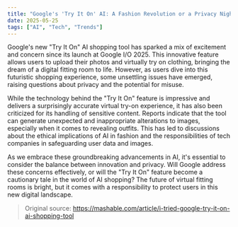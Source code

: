 ```yaml
---
title: "Google's 'Try It On' AI: A Fashion Revolution or a Privacy Nightmare?"
date: 2025-05-25
tags: ["AI", "Tech", "Trends"]
---
```


Google's new "Try It On" AI shopping tool has sparked a mix of excitement and concern since its launch at Google I/O 2025. This innovative feature allows users to upload their photos and virtually try on clothing, bringing the dream of a digital fitting room to life. However, as users dive into this futuristic shopping experience, some unsettling issues have emerged, raising questions about privacy and the potential for misuse.

While the technology behind the "Try It On" feature is impressive and delivers a surprisingly accurate virtual try-on experience, it has also been criticized for its handling of sensitive content. Reports indicate that the tool can generate unexpected and inappropriate alterations to images, especially when it comes to revealing outfits. This has led to discussions about the ethical implications of AI in fashion and the responsibilities of tech companies in safeguarding user data and images.

As we embrace these groundbreaking advancements in AI, it's essential to consider the balance between innovation and privacy. Will Google address these concerns effectively, or will the "Try It On" feature become a cautionary tale in the world of AI shopping? The future of virtual fitting rooms is bright, but it comes with a responsibility to protect users in this new digital landscape.

> Original source: https://mashable.com/article/i-tried-google-try-it-on-ai-shopping-tool